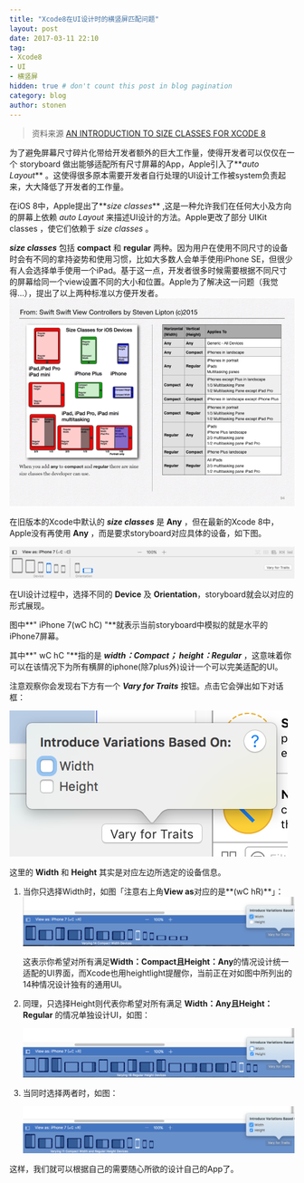 ```yaml
---
title: "Xcode8在UI设计时的横竖屏匹配问题"
layout: post
date: 2017-03-11 22:10
tag: 
- Xcode8
- UI
- 横竖屏
hidden: true # don't count this post in blog pagination
category: blog
author: stonen
---
```


> 资料来源 [AN INTRODUCTION TO SIZE CLASSES FOR XCODE 8](https://makeapppie.com/2016/09/05/an-introduction-to-size-classes-for-xcode-8/)

为了避免屏幕尺寸碎片化带给开发者额外的巨大工作量，使得开发者可以仅仅在一个 storyboard 做出能够适配所有尺寸屏幕的App，Apple引入了**_auto Layout_** 。这使得很多原本需要开发者自行处理的UI设计工作被system负责起来，大大降低了开发者的工作量。

在iOS 8中，Apple提出了**_size classes_** ,这是一种允许我们在任何大小及方向的屏幕上依赖 _auto Layout_ 来描述UI设计的方法。Apple更改了部分 UIKit classes ，使它们依赖于 _size classes_ 。

 **_size classes_** 包括 **compact** 和 **regular** 两种。因为用户在使用不同尺寸的设备时会有不同的拿持姿势和使用习惯，比如大多数人会单手使用iPhone SE，但很少有人会选择单手使用一个iPad。基于这一点，开发者很多时候需要根据不同尺寸的屏幕给同一个view设置不同的大小和位置。Apple为了解决这一问题（我觉得...），提出了以上两种标准以方便开发者。![size-classes](/assets/images/size-classes.png)



在旧版本的Xcode中默认的 **_size classes_** 是 **Any** ，但在最新的Xcode 8中，Apple没有再使用 **Any** ，而是要求storyboard对应具体的设备，如下图。

![view_as_bar](/assets/images/view_as_bar.png)

在UI设计过程中，选择不同的 **Device** 及 **Orientation**，storyboard就会以对应的形式展现。

图中**" iPhone 7(wC hC) "**就表示当前storyboard中模拟的就是水平的iPhone7屏幕。

其中**" wC hC "**指的是 **_width：Compact； height：Regular_** ，这意味着你可以在该情况下为所有横屏的iphone(除7plus外)设计一个可以完美适配的UI。

注意观察你会发现右下方有一个 **_Vary for Traits_** 按钮。点击它会弹出如下对话框：

![varyForTraits](/assets/images/varyForTraits.png)

这里的 **Width** 和 **Height** 其实是对应左边所选定的设备信息。

1. 当你只选择Width时，如图「注意右上角**View as**对应的是**(wC hR)**」：![widthSelected](/assets/images/widthSelected.png)

   这表示你希望对所有满足**Width：Compact且Height：Any**的情况设计统一适配的UI界面，而Xcode也用heightlight提醒你，当前正在对如图中所列出的14种情况设计独有的通用UI。

2. 同理，只选择Height则代表你希望对所有满足 **Width：Any且Height：Regular** 的情况单独设计UI，如图：

   ![heightSelected](/assets/images/heightSelected.png)

3. 当同时选择两者时，如图：

   ![bothSelected](/assets/images/bothSelected.png)

这样，我们就可以根据自己的需要随心所欲的设计自己的App了。